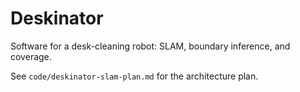 # Deskinator

Software for a desk-cleaning robot: SLAM, boundary inference, and coverage.

See `code/deskinator-slam-plan.md` for the architecture plan.
